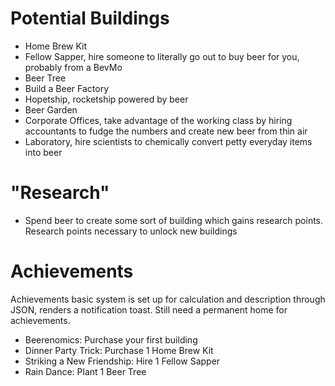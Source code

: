 # Potential Buildings
- Home Brew Kit
- Fellow Sapper, hire someone to literally go out to buy beer for you, probably from a BevMo
- Beer Tree
- Build a Beer Factory
- Hopetship, rocketship powered by beer
- Beer Garden 
- Corporate Offices, take advantage of the working class by hiring accountants to fudge the numbers and create new beer from thin air
- Laboratory, hire scientists to chemically convert petty everyday items into beer 

# "Research"
- Spend beer to create some sort of building which gains research points. Research points necessary to unlock new buildings

# Achievements
Achievements basic system is set up for calculation and description through JSON, renders a notification toast. Still need a permanent home for achievements. 

- Beerenomics: Purchase your first building
- Dinner Party Trick: Purchase 1 Home Brew Kit
- Striking a New Friendship: Hire 1 Fellow Sapper
- Rain Dance: Plant 1 Beer Tree